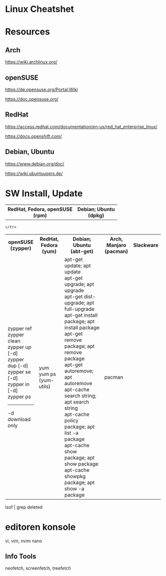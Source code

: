 # Linux Cheatshet

# Resources
## Arch

https://wiki.archlinux.org/

## openSUSE

https://de.opensuse.org/Portal:Wiki

https://doc.opensuse.org/

## RedHat
https://access.redhat.com/documentation/en-us/red_hat_enterprise_linux/

https://docs.openshift.com/

## Debian, Ubuntu

https://www.debian.org/doc/

https://wiki.ubuntuusers.de/


# SW Install, Update

<table>
<tr>
	<th align="center">RedHat, Fedora, openSUSE<br>(rpm)</th>
	<th align="center">Debian; Ubuntu<br>(dpkg)</th>
</tr>
</table>

<table>
<tr>
	<th align="center">openSUSE<br>(zypper)</th>
	<th align="center">RedHat, Fedora<br>(yum)</th>
	<th align="center">Debian; Ubuntu<br>(abt-get)</th>
	<th align="center">Arch, Manjaro<br>(pacman)</th>
	<th align="center">Slackware<br></th>
</tr>
<tr>
	<td>
		zypper ref<br>
		zypper clean<br>
		zypper up [-d]<br>
		zypper dup [-d]<br>
		zypper se [-d]<br>
		zypper in [-d]<br>
		zypper ps
		<hr>
		-d download only
	</td>
	<td>yum<br>
		yum ps (yum-utils)
	</td>
	<td>
		apt-get update; apt update<br>
		apt-get upgrade; apt upgrade<br>
		apt-get dist-upgrade; apt full-upgrade<br>
		apt-get install package; apt install package<br>
		apt-get remove package; apt remove package<br>
		apt-get autoremove; apt autoremove<br>
		apt-cache search string; apt search string<br>
		apt-cache policy package; apt list -a package<br>
		apt-cache show package; apt show package<br>
		apt-cache showpkg package; apt show -a package
		</td>
		<td>
			pacman
		</td>
			
	</tr>
</table>

lsof | grep deleted

# editoren konsole
vi, vim, nvim
nano

## Info Tools
neofetch, screenfetch, treefetch

